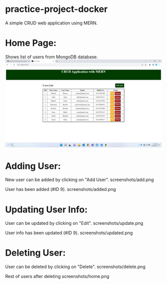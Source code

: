 # practice-project-docker
A simple CRUD web application using MERN.

# Home Page:
Shows list of users from MongoDB database.
<img src="screenshots/home.png">

# Adding User:
New user can be added by clicking on "Add User".
screenshots/add.png

User has been added (#ID 9).
screenshots/added.png

# Updating User Info:
User can be updated by clicking on "Edit".
screenshots/update.png

User info has been updated (#ID 9).
screenshots/updated.png

# Deleting User:
User can be deleted by clicking on "Delete".
screenshots/delete.png

Rest of users after deleting
screenshots/home.png
